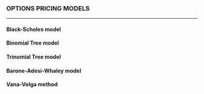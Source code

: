 ### OPTIONS PRICING MODELS
------------------------

#### Black-Scholes model
#### Binomial Tree model
#### Trinomial Tree model
#### Barone-Adesi-Whaley model
#### Vana-Volga method